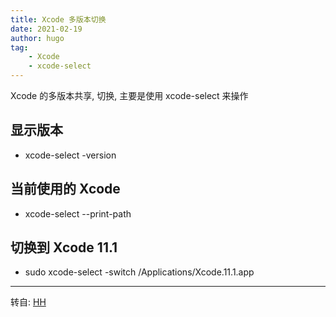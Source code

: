```yaml
---
title: Xcode 多版本切换
date: 2021-02-19
author: hugo
tag:
    - Xcode
    - xcode-select
---
```


Xcode 的多版本共享, 切换, 主要是使用 xcode-select 来操作

## 显示版本

* xcode-select -version

## 当前使用的 Xcode

* xcode-select --print-path

## 切换到 Xcode 11.1

* sudo xcode-select -switch /Applications/Xcode.11.1.app


---
转自: [HH](http://www.hugohuang.xyz/)
